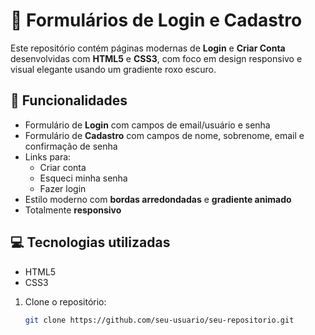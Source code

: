 # 🔐 Formulários de Login e Cadastro

Este repositório contém páginas modernas de **Login** e **Criar Conta** desenvolvidas com **HTML5** e **CSS3**, com foco em design responsivo e visual elegante usando um gradiente roxo escuro.

## 🧩 Funcionalidades

- Formulário de **Login** com campos de email/usuário e senha
- Formulário de **Cadastro** com campos de nome, sobrenome, email e confirmação de senha
- Links para:
  - Criar conta
  - Esqueci minha senha
  - Fazer login
- Estilo moderno com **bordas arredondadas** e **gradiente animado**
- Totalmente **responsivo**

## 💻 Tecnologias utilizadas

- HTML5
- CSS3

1. Clone o repositório:
   ```bash
   git clone https://github.com/seu-usuario/seu-repositorio.git
